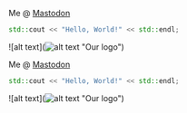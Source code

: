 Me @ <a rel="me" href="https://mastodon.online/@aquadogus">Mastodon</a>
```c++
std::cout << "Hello, World!" << std::endl;
```

![alt text](![alt text](https://kentglenn.github.io/images/logo.pdf" "Our logo") "Our logo")

Me @ <a rel="me" href="https://mastodon.online/@aquadogus">Mastodon</a>
```c++
std::cout << "Hello, World!" << std::endl;
```

![alt text](![alt text](images/logo.pdf" "Our logo") "Our logo")
